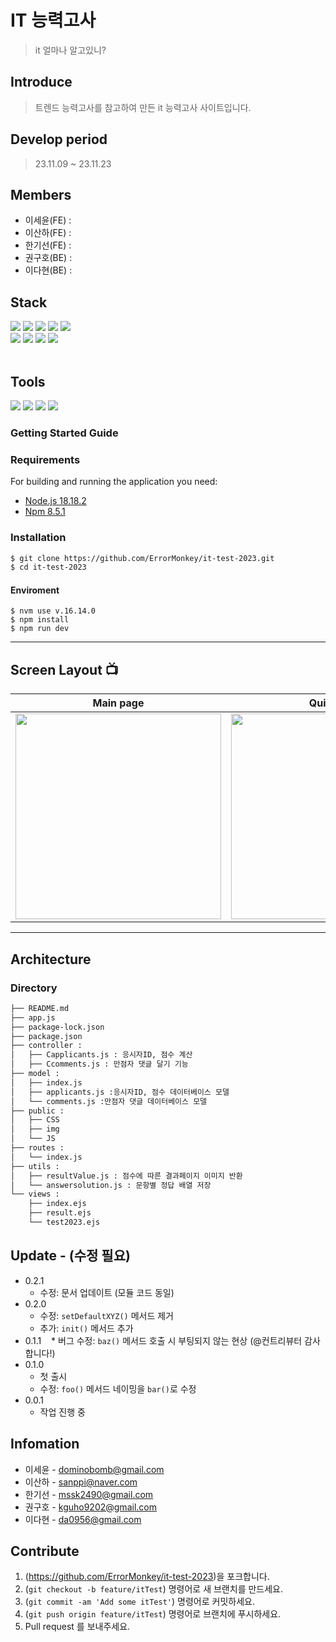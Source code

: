 # IT 능력고사


> it 얼마나 알고있니? 


## Introduce
> 트렌드 능력고사를 참고하여 만든 it 능력고사 사이트입니다.

## Develop period
> 23.11.09 ~ 23.11.23

## Members
* 이세윤(FE) :
* 이산하(FE) :
* 한기선(FE) :
* 권구호(BE) :
* 이다현(BE) : 

<h2>Stack</h2>
<div align="left">
	<img src="https://img.shields.io/badge/HTML5-E34F26?style=flat&logo=HTML5&logoColor=white" />
	<img src="https://img.shields.io/badge/CSS3-1572B6?style=flat&logo=CSS3&logoColor=white" />
	<img src="https://img.shields.io/badge/JavaScript-F7DF1E?style=flat&logo=JavaScript&logoColor=white" />
	<img src="https://img.shields.io/badge/jQuery-0769AD?style=flat&logo=jQuery&logoColor=white" />
	<img src="https://img.shields.io/badge/Bootstrap-7952B3?style=flat&logo=Bootstrap&logoColor=white" />
	<br>
	<img src="https://img.shields.io/badge/Express-000000?style=flat-square&logo=Express&logoColor=white"/>
	<img src="https://img.shields.io/badge/Node.js-339933?style=flat-square&logo=Node.js&logoColor=white"/>
	<img src="https://img.shields.io/badge/MySQL-4479A1?style=flat&logo=MySQL&logoColor=white" />
	<img src="https://img.shields.io/badge/Linux-FCC624?style=flat&logo=Linux&logoColor=white" />
</div>
<br>
	<h2>Tools</h2>
<div align=left>
	<img src="https://img.shields.io/badge/Visual%20Studio%20Code-007ACC?style=flat&logo=VisualStudioCode&logoColor=white" />
	<img src="https://img.shields.io/badge/AWS-232F3E?style=flat&logo=AmazonAWS&logoColor=white" />
	<img src="https://img.shields.io/badge/GitHub-181717?style=flat&logo=GitHub&logoColor=white" />
	<img src="https://img.shields.io/badge/figma-F24E1E?style=flat&logo=figma&logoColor=white" />
</div>

### Getting Started Guide
### Requirements
For building and running the application you need:

- [Node.js 18.18.2](https://nodejs.org/download/release/v18.18.2/)
- [Npm 8.5.1](https://www.npmjs.com/package/npm/v/8.5.1)

### Installation
``` bash
$ git clone https://github.com/ErrorMonkey/it-test-2023.git
$ cd it-test-2023
```

#### Enviroment
```
$ nvm use v.16.14.0
$ npm install 
$ npm run dev
```
---
## Screen Layout 📺
| Main page  |  Quiz page   |  Result page   |  
| :------------: | :------------: | :------------: |
|  <img width="329" src="https://user-images.githubusercontent.com/50205887/208036155-a57900f7-c68a-470d-923c-ff3c296ea635.png"/> |  <img width="329" src=""/>|  <img width="329" src=""/>|  

---

## Architecture

### Directory
```bash
├── README.md
├── app.js
├── package-lock.json
├── package.json
├── controller : 
│   ├── Capplicants.js : 응시자ID, 점수 계산
│   ├── Ccomments.js : 만점자 댓글 달기 기능
├── model : 
│   ├── index.js
│   ├── applicants.js :응시자ID, 점수 데이터베이스 모델
│   └── comments.js :만점자 댓글 데이터베이스 모델
├── public : 
│   ├── CSS
│   ├── img
│   └── JS
├── routes :
│   └── index.js
├── utils :
│   ├── resultValue.js : 점수에 따른 결과페이지 이미지 반환
│   └── answersolution.js : 문항별 정답 배열 저장
└── views : 
    ├── index.ejs
    ├── result.ejs
    └── test2023.ejs
```

## Update - (수정 필요)

* 0.2.1
    * 수정: 문서 업데이트 (모듈 코드 동일)
* 0.2.0
    * 수정: `setDefaultXYZ()` 메서드 제거
    * 추가: `init()` 메서드 추가
* 0.1.1
    * 버그 수정: `baz()` 메서드 호출 시 부팅되지 않는 현상 (@컨트리뷰터 감사합니다!)
* 0.1.0
    * 첫 출시
    * 수정: `foo()` 메서드 네이밍을 `bar()`로 수정
* 0.0.1
    * 작업 진행 중

## Infomation

* 이세윤 - dominobomb@gmail.com
* 이산하 - sanppi@naver.com
* 한기선 - mssk2490@gmail.com
* 권구호 - kguho9202@gmail.com
* 이다현 - da0956@gmail.com

## Contribute

1. (<https://github.com/ErrorMonkey/it-test-2023>)을 포크합니다.
2. (`git checkout -b feature/itTest`) 명령어로 새 브랜치를 만드세요.
3. (`git commit -am 'Add some itTest'`) 명령어로 커밋하세요.
4. (`git push origin feature/itTest`) 명령어로 브랜치에 푸시하세요. 
5. Pull request 를 보내주세요.

<!-- Markdown link & img dfn's -->
[npm-image]: https://img.shields.io/npm/v/datadog-metrics.svg?style=flat-square
[npm-url]: https://npmjs.org/package/datadog-metrics
[npm-downloads]: https://img.shields.io/npm/dm/datadog-metrics.svg?style=flat-square
[travis-image]: https://img.shields.io/travis/dbader/node-datadog-metrics/master.svg?style=flat-square
[travis-url]: https://travis-ci.org/dbader/node-datadog-metrics
[wiki]: https://github.com/yourname/yourproject/wiki
